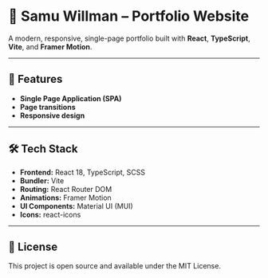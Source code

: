 # 💼 Samu Willman – Portfolio Website

A modern, responsive, single-page portfolio built with **React**, **TypeScript**, **Vite**, and **Framer Motion**.

---

## 🚀 Features

- **Single Page Application (SPA)**
- **Page transitions**
- **Responsive design**

---

## 🛠️ Tech Stack

- **Frontend:** React 18, TypeScript, SCSS
- **Bundler:** Vite
- **Routing:** React Router DOM
- **Animations:** Framer Motion
- **UI Components:** Material UI (MUI)
- **Icons:** react-icons

---

## 📄 License

This project is open source and available under the MIT License.
